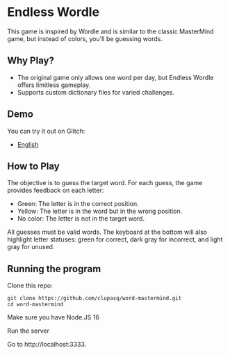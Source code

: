 # Endless Wordle

This game is inspired by Wordle and is similar to the classic MasterMind game, but instead of colors, you'll be guessing words.

## Why Play?

* The original game only allows one word per day, but Endless Wordle offers limitless gameplay.
* Supports custom dictionary files for varied challenges.

## Demo

You can try it out on Glitch:

* [English](https://word-mastermind.glitch.me/)

## How to Play

The objective is to guess the target word. For each guess, the game provides feedback on each letter:

* Green: The letter is in the correct position.
* Yellow: The letter is in the word but in the wrong position.
* No color: The letter is not in the target word.

All guesses must be valid words. The keyboard at the bottom will also highlight letter statuses: green for correct, dark gray for incorrect, and light gray for unused.

## Running the program

Clone this repo:

```
git clone https://github.com/clupasq/word-mastermind.git
cd word-mastermind
```

Make sure you have Node.JS 16 

Run the server

Go to http://localhost:3333.
